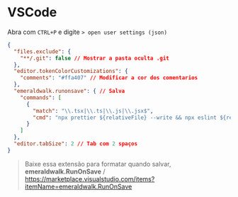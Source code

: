 # VSCode

Abra com `CTRL+P` e digite `> open user settings (json)`

```json
{
  "files.exclude": {
    "**/.git": false // Mostrar a pasta oculta .git
  },
  "editor.tokenColorCustomizations": {
    "comments": "#ffa407" // Modificar a cor dos comentarios
  },
  "emeraldwalk.runonsave": { // Salva 
    "commands": [
      {
        "match": "\\.tsx|\\.ts|\\.js|\\.jsx$",
        "cmd": "npx prettier ${relativeFile} --write && npx eslint ${relativeFile} --fix"
      }
    ]
  },
  "editor.tabSize": 2 // Tab com 2 spaços
}
```

> Baixe essa extensão para formatar quando salvar, **emeraldwalk.RunOnSave** / https://marketplace.visualstudio.com/items?itemName=emeraldwalk.RunOnSave